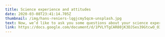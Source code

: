 ```yaml
---
title: Science experience and attitudes
date: 2020-03-08T23:41:14.705Z
thumbnail: /img/hans-reniers-lqgjcmy5qcm-unsplash.jpg
text: Now, we’d like to ask you some questions about your science experience and attitudes. Note, this part takes about 30-40 minutes to complete.
link: https://docs.google.com/document/d/1PVLYTgCAR80jK3DJSes39GtcwO_O3gNIVBrPm6vS-wM/edit
---
```

